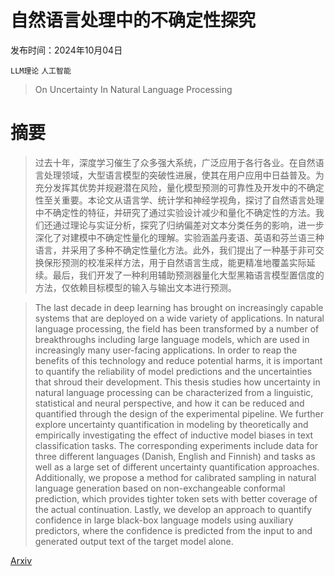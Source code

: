 # 自然语言处理中的不确定性探究

发布时间：2024年10月04日

`LLM理论` `人工智能`

> On Uncertainty In Natural Language Processing

# 摘要

> 过去十年，深度学习催生了众多强大系统，广泛应用于各行各业。在自然语言处理领域，大型语言模型的突破性进展，使其在用户应用中日益普及。为充分发挥其优势并规避潜在风险，量化模型预测的可靠性及开发中的不确定性至关重要。本论文从语言学、统计学和神经学视角，探讨了自然语言处理中不确定性的特征，并研究了通过实验设计减少和量化不确定性的方法。我们还通过理论与实证分析，探究了归纳偏差对文本分类任务的影响，进一步深化了对建模中不确定性量化的理解。实验涵盖丹麦语、英语和芬兰语三种语言，并采用了多种不确定性量化方法。此外，我们提出了一种基于非可交换保形预测的校准采样方法，用于自然语言生成，能更精准地覆盖实际延续。最后，我们开发了一种利用辅助预测器量化大型黑箱语言模型置信度的方法，仅依赖目标模型的输入与输出文本进行预测。

> The last decade in deep learning has brought on increasingly capable systems that are deployed on a wide variety of applications. In natural language processing, the field has been transformed by a number of breakthroughs including large language models, which are used in increasingly many user-facing applications. In order to reap the benefits of this technology and reduce potential harms, it is important to quantify the reliability of model predictions and the uncertainties that shroud their development.
  This thesis studies how uncertainty in natural language processing can be characterized from a linguistic, statistical and neural perspective, and how it can be reduced and quantified through the design of the experimental pipeline. We further explore uncertainty quantification in modeling by theoretically and empirically investigating the effect of inductive model biases in text classification tasks. The corresponding experiments include data for three different languages (Danish, English and Finnish) and tasks as well as a large set of different uncertainty quantification approaches. Additionally, we propose a method for calibrated sampling in natural language generation based on non-exchangeable conformal prediction, which provides tighter token sets with better coverage of the actual continuation. Lastly, we develop an approach to quantify confidence in large black-box language models using auxiliary predictors, where the confidence is predicted from the input to and generated output text of the target model alone.

[Arxiv](https://arxiv.org/abs/2410.03446)